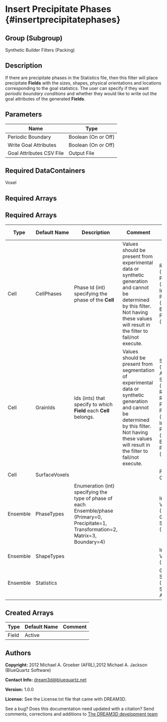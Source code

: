 Insert Precipitate Phases {#insertprecipitatephases}
======

## Group (Subgroup) ##
Synthetic Builder Filters (Packing)

## Description ##
If there are precipitate phases in the Statistics file, then this filter will place precipitate **Fields** with the sizes, shapes, physical orientations and locations corresponding to the goal statistics.  The user can specify if they want *periodic boundary conditions* and whether they would like to write out the goal attributes of the generated **Fields**. 

## Parameters ##

| Name | Type |
|------|------|
| Periodic Boundary | Boolean (On or Off) |
| Write Goal Attributes | Boolean (On or Off) |
| Goal Attributes CSV File | Output File |


## Required DataContainers ##
Voxel

## Required Arrays ##
## Required Arrays ##

| Type | Default Name | Description | Comment | Filters Known to Create Data |
|------|--------------|-------------|---------|-----|
| Cell | CellPhases | Phase Id (int) specifying the phase of the **Cell** | Values should be present from experimental data or synthetic generation and cannot be determined by this filter. Not having these values will result in the filter to fail/not execute. | Read H5Ebsd File (IO), Pack Primary Phases (SyntheticBuilding), Insert Precipitate Phases (SyntheticBuilding), Establish Matrix Phase (SyntheticBuilding) |
| Cell | GrainIds | Ids (ints) that specify to which **Field** each **Cell** belongs. | Values should be present from segmentation of experimental data or synthetic generation and cannot be determined by this filter. Not having these values will result in the filter to fail/not execute. | Segment Fields (Misorientation, C-Axis Misorientation, Scalar) (Reconstruction), Read Dx File (IO), Read Ph File (IO), Pack Primary Phases (SyntheticBuilding), Insert Precipitate Phases (SyntheticBuilding), Establish Matrix Phase (SyntheticBuilding) |
| Cell | SurfaceVoxels |  |  | Find Boundary Cells (Generic) |
| Ensemble | PhaseTypes | Enumeration (int) specifying the type of phase of each Ensemble/phase (Primary=0, Precipitate=1, Transformation=2, Matrix=3, Boundary=4) |  | Intialize Synthetic Volume (SyntheticBuilding), Generate Ensemble Statistics (Statistics) |
| Ensemble | ShapeTypes |  |  | Initialize Synthetic Volume (SyntheticBuilding) |
| Ensemble | Statistics |  |  | Generate Ensemble Statistics (Statistics), StatsGenerator Application |

## Created Arrays ##

| Type | Default Name | Comment |
|------|--------------|---------|
| Field | Active |  |

## Authors ##

**Copyright:** 2012 Michael A. Groeber (AFRL),2012 Michael A. Jackson (BlueQuartz Software)

**Contact Info:** dream3d@bluequartz.net

**Version:** 1.0.0

**License:**  See the License.txt file that came with DREAM3D.




See a bug? Does this documentation need updated with a citation? Send comments, corrections and additions to [The DREAM3D development team](mailto:dream3d@bluequartz.net?subject=Documentation%20Correction)

